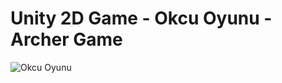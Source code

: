 # Unity 2D Game - Okcu Oyunu - Archer Game

![Okcu Oyunu](https://user-images.githubusercontent.com/50529546/101491901-59792300-3975-11eb-9dae-1b310c85e728.gif)
